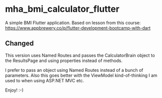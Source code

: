 # mha_bmi_calculator_flutter

A simple BMI Flutter application. Based on lesson from this course: https://www.appbrewery.co/p/flutter-development-bootcamp-with-dart

## Changed
This version uses Named Routes and passes the CalculatorBrain object to the ResultsPage and using properties instead of methods.

I prefer to pass an object using Named Routes instead of a bunch of parameters. Also this goes better with the ViewModel kind-of-thinking I am used to when using ASP.NET MVC etc.

Enjoy! :-)
